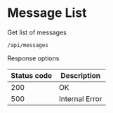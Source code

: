 Message List
===================

Get list of messages

```shell title="Method <span class='color-method'>GET</span>"
/api/messages
```

Response options

| Status code                          | Description    |
|--------------------------------------|----------------|
| <span class='color-200'>200</span>   | OK             |
| <span class='color-error'>500</span> | Internal Error |